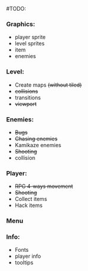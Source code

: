#TODO:

### Graphics:
- player sprite
- level sprites
- item
- enemies

### Level:
- Create maps ~~(without tiled)~~
- ~~collisions~~
- transitions
- ~~viewport~~

### Enemies:
- ~~Bugs~~
- ~~Chasing enemies~~
- Kamikaze enemies
- ~~Shooting~~
- collision
 
### Player: 
- ~~RPG 4-ways movement~~
- ~~Shooting~~
- Collect items
- Hack items
 
### Menu
### Info:
- Fonts
- player info
- tooltips